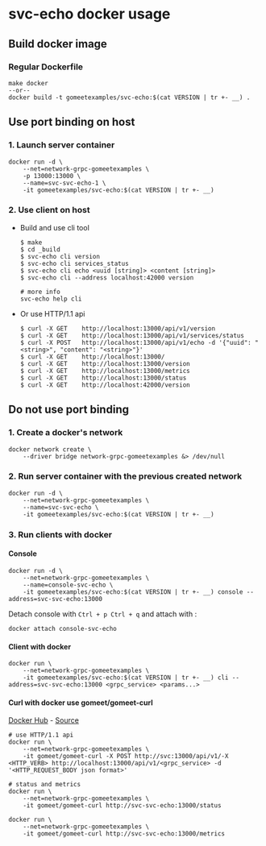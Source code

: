 # svc-echo docker usage

## Build docker image

### Regular Dockerfile

```shell
make docker
--or--
docker build -t gomeetexamples/svc-echo:$(cat VERSION | tr +- __) .
```

## Use port binding on host

### 1. Launch server container

```shell
docker run -d \
    --net=network-grpc-gomeetexamples \
    -p 13000:13000 \
    --name=svc-svc-echo-1 \
    -it gomeetexamples/svc-echo:$(cat VERSION | tr +- __)
```

### 2. Use client on host

- Build and use cli tool

  ```shell
  $ make
  $ cd _build
  $ svc-echo cli version
  $ svc-echo cli services_status
  $ svc-echo cli echo <uuid [string]> <content [string]>
  $ svc-echo cli --address localhost:42000 version

  # more info
  svc-echo help cli
  ```

- Or use HTTP/1.1 api

  ```shell
  $ curl -X GET    http://localhost:13000/api/v1/version
  $ curl -X GET    http://localhost:13000/api/v1/services/status
  $ curl -X POST   http://localhost:13000/api/v1/echo -d '{"uuid": "<string>", "content": "<string>"}'
  $ curl -X GET    http://localhost:13000/
  $ curl -X GET    http://localhost:13000/version
  $ curl -X GET    http://localhost:13000/metrics
  $ curl -X GET    http://localhost:13000/status
  $ curl -X GET    http://localhost:42000/version
  ```

## Do not use port binding

### 1. Create a docker's network

```shell
docker network create \
    --driver bridge network-grpc-gomeetexamples &> /dev/null
```

### 2. Run server container with the previous created network

```shell
docker run -d \
    --net=network-grpc-gomeetexamples \
    --name=svc-svc-echo \
    -it gomeetexamples/svc-echo:$(cat VERSION | tr +- __)
```

### 3. Run clients with docker

#### Console

```shell
docker run -d \
    --net=network-grpc-gomeetexamples \
    --name=console-svc-echo \
    -it gomeetexamples/svc-echo:$(cat VERSION | tr +- __) console --address=svc-svc-echo:13000
```

Detach console with `Ctrl + p Ctrl + q` and attach with :

```shell
docker attach console-svc-echo
```

#### Client with docker

```shell
docker run \
    --net=network-grpc-gomeetexamples \
    -it gomeetexamples/svc-echo:$(cat VERSION | tr +- __) cli --address=svc-svc-echo:13000 <grpc_service> <params...>
```

#### Curl with docker use gomeet/gomeet-curl

[Docker Hub](https://hub.docker.com/r/gomeet/gomeet-curl/) - [Source](https://github.com/gomeet/gomeet-curl)

```shell
# use HTTP/1.1 api
docker run \
    --net=network-grpc-gomeetexamples \
    -it gomeet/gomeet-curl -X POST http://svc:13000/api/v1/-X <HTTP_VERB> http://localhost:13000/api/v1/<grpc_service> -d '<HTTP_REQUEST_BODY json format>'

# status and metrics
docker run \
    --net=network-grpc-gomeetexamples \
    -it gomeet/gomeet-curl http://svc-svc-echo:13000/status

docker run \
    --net=network-grpc-gomeetexamples \
    -it gomeet/gomeet-curl http://svc-svc-echo:13000/metrics
```
